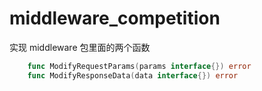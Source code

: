 # middleware_competition

实现 middleware 包里面的两个函数 

```go
    func ModifyRequestParams(params interface{}) error 
    func ModifyResponseData(data interface{}) error
```
    

